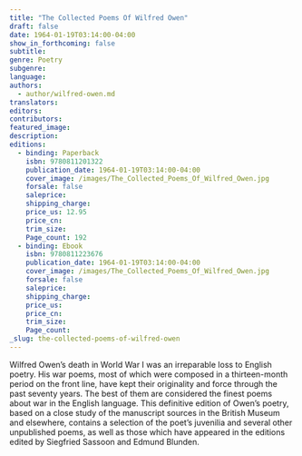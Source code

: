```yaml
---
title: "The Collected Poems Of Wilfred Owen"
draft: false
date: 1964-01-19T03:14:00-04:00
show_in_forthcoming: false
subtitle:
genre: Poetry
subgenre:
language:
authors:
  - author/wilfred-owen.md
translators:
editors:
contributors:
featured_image:
description:
editions:
  - binding: Paperback
    isbn: 9780811201322
    publication_date: 1964-01-19T03:14:00-04:00
    cover_image: /images/The_Collected_Poems_Of_Wilfred_Owen.jpg
    forsale: false
    saleprice:
    shipping_charge:
    price_us: 12.95
    price_cn:
    trim_size:
    Page_count: 192
  - binding: Ebook
    isbn: 9780811223676
    publication_date: 1964-01-19T03:14:00-04:00
    cover_image: /images/The_Collected_Poems_Of_Wilfred_Owen.jpg
    forsale: false
    saleprice:
    shipping_charge:
    price_us:
    price_cn:
    trim_size:
    Page_count:
_slug: the-collected-poems-of-wilfred-owen
---
```


Wilfred Owen’s death in World War I was an irreparable loss to English poetry. His war poems, most of which were composed in a thirteen-month period on the front line, have kept their originality and force through the past seventy years. The best of them are considered the finest poems about war in the English language. This definitive edition of Owen’s poetry, based on a close study of the manuscript sources in the British Museum and elsewhere, contains a selection of the poet’s juvenilia and several other unpublished poems, as well as those which have appeared in the editions edited by Siegfried Sassoon and Edmund Blunden.

